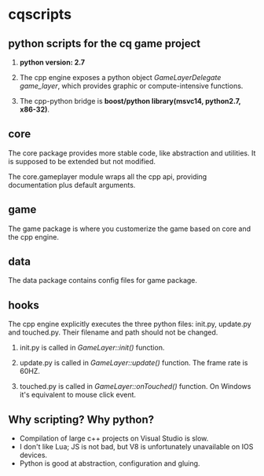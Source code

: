 # cqscripts

## python scripts for the cq game project
1. **python version: 2.7**

2. The cpp engine exposes a python object *GameLayerDelegate game_layer*, which provides graphic or compute-intensive functions.

3. The cpp-python bridge is **boost/python library(msvc14, python2.7, x86-32)**.

## core
The core package provides more stable code, like abstraction and utilities. It is supposed to be extended but not modified.

The core.gameplayer module wraps all the cpp api, providing documentation plus default arguments.

## game
The game package is where you customerize the game based on core and the cpp engine.

## data
The data package contains config files for game package. 

## hooks
The cpp engine explicitly executes the three python files: init.py, update.py and touched.py. Their filename and path should not be changed.

1. init.py is called in *GameLayer::init()* function.

2. update.py is called in *GameLayer::update()* function. The frame rate is 60HZ.

3. touched.py is called in *GameLayer::onTouched()* function. On Windows it's equivalent to mouse click event.

## Why scripting? Why python?
* Compilation of large c++ projects on Visual Studio is slow.
* I don't like Lua; JS is not bad, but V8 is unfortunately unavailable on IOS devices.
* Python is good at abstraction, configuration and gluing.
